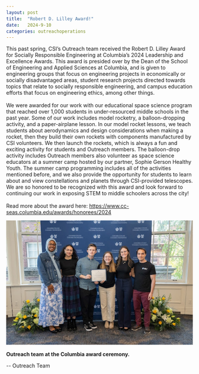 ```yaml
---
layout: post
title:  "Robert D. Lilley Award!"
date:   2024-9-10
categories: outreachoperations
---
```


This past spring, CSI’s Outreach team received the Robert D. Lilley Award for Socially Responsible Engineering at Columbia’s 2024 Leadership and Excellence Awards. This award is presided over by the Dean of the School of Engineering and Applied Sciences at Columbia, and is given to engineering groups that focus on engineering projects in economically or socially disadvantaged areas, student research projects directed towards topics that relate to socially responsible engineering, and campus education efforts that focus on engineering ethics, among other things.
<br><br>
We were awarded for our work with our educational space science program that reached over 1,000 students in under-resourced middle schools in the past year. Some of our work includes model rocketry, a balloon-dropping activity, and a paper-airplane lesson. In our model rocket lessons, we teach students about aerodynamics and design considerations when making a rocket, then they build their own rockets with components manufactured by CSI volunteers. We then launch the rockets, which is always a fun and exciting activity for students and Outreach members. The balloon-drop activity includes Outreach members also volunteer as space science educators at a summer camp hosted by our partner, Sophie Gerson Healthy Youth. The summer camp programming includes all of the activities mentioned before, and we also provide the opportunity for students to learn about and view constellations and planets through CSI-provided telescopes. We are so honored to be recognized with this award and look forward to continuing our work in exposing STEM to middle schoolers across the city!
<br><br>
Read more about the award here: <a href= "https://www.cc-seas.columbia.edu/awards/honorees/2024">https://www.cc-seas.columbia.edu/awards/honorees/2024</a> 

<p align="center">
	<img src="/assets/media/img/outreach-operations/2024-9-10-1.jpg">
	<div>
    <figcaption class="text-center">
      <b>Outreach team at the Columbia award ceremony.</b>
    </figcaption>
  </div>
</p>

-- Outreach Team
